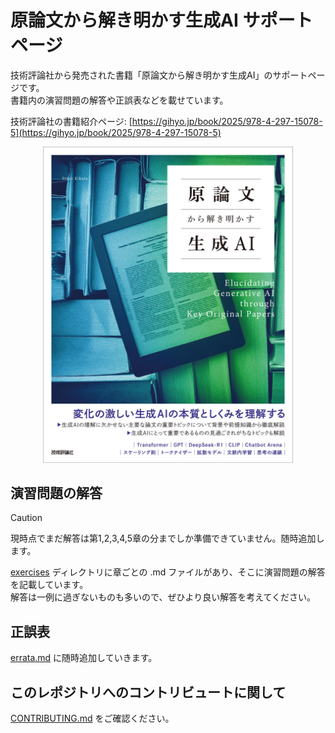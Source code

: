 # 原論文から解き明かす生成AI サポートページ
技術評論社から発売された書籍「原論文から解き明かす生成AI」のサポートページです。  
書籍内の演習問題の解答や正誤表などを載せています。

技術評論社の書籍紹介ページ: [https://gihyo.jp/book/2025/978-4-297-15078-5](https://gihyo.jp/book/2025/978-4-297-15078-5)

<p align="center">
  <img src="./figure/book-cover.jpg" alt="書籍表紙" width="400">
</p>

## 演習問題の解答
> [!CAUTION]
> 現時点でまだ解答は第1,2,3,4,5章の分までしか準備できていません。随時追加します。
 
[exercises](./exercises) ディレクトリに章ごとの .md ファイルがあり、そこに演習問題の解答を記載しています。  
解答は一例に過ぎないものも多いので、ぜひより良い解答を考えてください。

## 正誤表
[errata.md](./errata.md) に随時追加していきます。

## このレポジトリへのコントリビュートに関して
[CONTRIBUTING.md](./CONTRIBUTING.md) をご確認ください。
